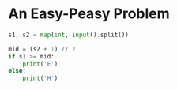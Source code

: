# An Easy-Peasy Problem

```python
s1, s2 = map(int, input().split())

mid = (s2 + 1) // 2
if s1 >= mid:
    print('E')
else:
    print('H')
```
